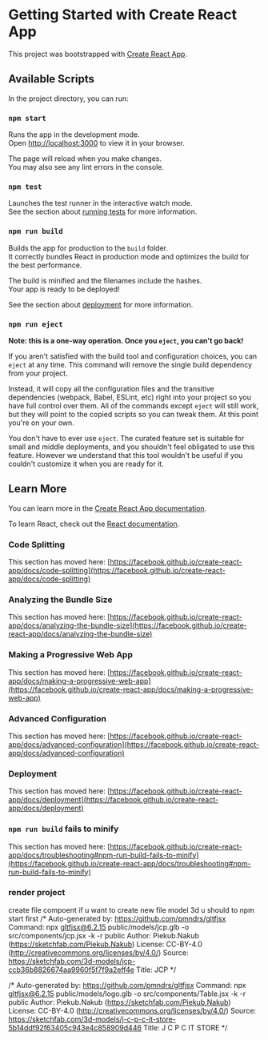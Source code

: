 # Getting Started with Create React App

This project was bootstrapped with [Create React App](https://github.com/facebook/create-react-app).

## Available Scripts

In the project directory, you can run:

### `npm start`

Runs the app in the development mode.\
Open [http://localhost:3000](http://localhost:3000) to view it in your browser.

The page will reload when you make changes.\
You may also see any lint errors in the console.

### `npm test`

Launches the test runner in the interactive watch mode.\
See the section about [running tests](https://facebook.github.io/create-react-app/docs/running-tests) for more information.

### `npm run build`

Builds the app for production to the `build` folder.\
It correctly bundles React in production mode and optimizes the build for the best performance.

The build is minified and the filenames include the hashes.\
Your app is ready to be deployed!

See the section about [deployment](https://facebook.github.io/create-react-app/docs/deployment) for more information.

### `npm run eject`

**Note: this is a one-way operation. Once you `eject`, you can't go back!**

If you aren't satisfied with the build tool and configuration choices, you can `eject` at any time. This command will remove the single build dependency from your project.

Instead, it will copy all the configuration files and the transitive dependencies (webpack, Babel, ESLint, etc) right into your project so you have full control over them. All of the commands except `eject` will still work, but they will point to the copied scripts so you can tweak them. At this point you're on your own.

You don't have to ever use `eject`. The curated feature set is suitable for small and middle deployments, and you shouldn't feel obligated to use this feature. However we understand that this tool wouldn't be useful if you couldn't customize it when you are ready for it.

## Learn More

You can learn more in the [Create React App documentation](https://facebook.github.io/create-react-app/docs/getting-started).

To learn React, check out the [React documentation](https://reactjs.org/).

### Code Splitting

This section has moved here: [https://facebook.github.io/create-react-app/docs/code-splitting](https://facebook.github.io/create-react-app/docs/code-splitting)

### Analyzing the Bundle Size

This section has moved here: [https://facebook.github.io/create-react-app/docs/analyzing-the-bundle-size](https://facebook.github.io/create-react-app/docs/analyzing-the-bundle-size)

### Making a Progressive Web App

This section has moved here: [https://facebook.github.io/create-react-app/docs/making-a-progressive-web-app](https://facebook.github.io/create-react-app/docs/making-a-progressive-web-app)

### Advanced Configuration

This section has moved here: [https://facebook.github.io/create-react-app/docs/advanced-configuration](https://facebook.github.io/create-react-app/docs/advanced-configuration)

### Deployment

This section has moved here: [https://facebook.github.io/create-react-app/docs/deployment](https://facebook.github.io/create-react-app/docs/deployment)

### `npm run build` fails to minify

This section has moved here: [https://facebook.github.io/create-react-app/docs/troubleshooting#npm-run-build-fails-to-minify](https://facebook.github.io/create-react-app/docs/troubleshooting#npm-run-build-fails-to-minify)



### render project 
 create file compoent
if u want to create new file model 3d u should to npm start first 
 /*
Auto-generated by: https://github.com/pmndrs/gltfjsx
Command: npx gltfjsx@6.2.15 public/models/jcp.glb -o src/components/jcp.jsx -k -r public 
Author: Piekub.Nakub (https://sketchfab.com/Piekub.Nakub)
License: CC-BY-4.0 (http://creativecommons.org/licenses/by/4.0/)
Source: https://sketchfab.com/3d-models/jcp-ccb36b8826674aa9960f5f7f9a2eff4e
Title: JCP
*/

/*
Auto-generated by: https://github.com/pmndrs/gltfjsx
Command: npx gltfjsx@6.2.15 public/models/logo.glb -o src/components/Table.jsx -k -r public 
Author: Piekub.Nakub (https://sketchfab.com/Piekub.Nakub)
License: CC-BY-4.0 (http://creativecommons.org/licenses/by/4.0/)
Source: https://sketchfab.com/3d-models/j-c-p-c-it-store-5b14ddf92f63405c943e4c858909d446
Title: J C P C IT STORE
*/
